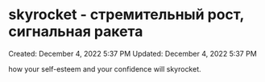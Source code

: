 # skyrocket - стремительный рост, сигнальная ракета

Created: December 4, 2022 5:37 PM
Updated: December 4, 2022 5:37 PM

how your self-esteem and your confidence will skyrocket.